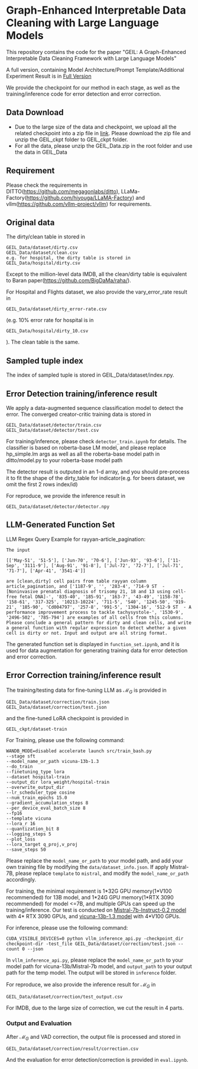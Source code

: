 # Graph-Enhanced Interpretable Data Cleaning with Large Language Models
This repository contains the code for the paper "GEIL: A Graph-Enhanced Interpretable Data Cleaning Framework
with Large Language Models"

A full version, containing Model Architecture/Prompt Template/Additional Experiment Result is in [Full Version](./supplementary/GIDCL_Revision_v3_with_appendix.pdf)

We provide the checkpoint for our method in each stage, as well as the training/inference code for error detection and error correction.

## Data Download
- Due to the large size of the data and checkpoint, we upload all the related checkpoint into a zip file in [link](https://drive.google.com/file/d/1-D_bPJVsN6sTkcNKWJ-9BA3Mci-JpBPa/view?usp=drive_link). Please download the zip file and unzip the GEIL_ckpt folder to GEIL_ckpt folder.
- For all the data, please unzip the GEIL_Data.zip in the root folder and use the data in GEIL_Data
## Requirement

Please check the requirements in DITTO(https://github.com/megagonlabs/ditto), LLaMa-Factory(https://github.com/hiyouga/LLaMA-Factory) and vllm(https://github.com/vllm-project/vllm) for requirements.


## Original data
The dirty/clean table in stored in 
```
GEIL_Data/dataset/dirty.csv
GEIL_Data/dataset/clean.csv
e.g. for hospital, the dirty table is stored in 
GEIL_Data/hospital/dirty.csv
``` 
Except to the million-level data IMDB, all the clean/dirty table is equivalent to Baran paper(https://github.com/BigDaMa/raha/).

For Hospital and Flights dataset, we also provide the vary_error_rate result in 
```
GEIL_Data/dataset/dirty_error-rate.csv
```
(e.g. 10% error rate for hospital is in 
```
GEIL_Data/hospital/dirty_10.csv
```
). The clean table is the same.

## Sampled tuple index
The index of sampled tuple is stored in GEIL_Data/dataset/index.npy.

## Error Detection training/inference result

We apply a data-augmented sequence classification model to detect the error. The converged creator-critic training data is stored in 
```
GEIL_Data/dataset/detector/train.csv
GEIL_Data/dataset/detector/test.csv
```
For training/inference, please check `detector_train.ipynb` for details. The classifier is based on roberta-base LM model, and please replace hp_simple.lm args as well as all the roberta-base model path in ditto/model.py to your roberta-base model path

The detector result is outputed in an 1-d array, and you should pre-process it to fit the shape of the dirty_table for indicator(e.g. for beers dataset, we omit the first 2 rows index/id)

For reproduce, we provide the inference result in 
```
GEIL_Data/dataset/detector/detector.npy
```
## LLM-Generated Function Set
LLM Regex Query Example for rayyan-article_pagination:
```
The input 

[['May-51', '51-5'], ['Jun-70', '70-6'], ['Jun-93', '93-6'], ['11-Sep', '3111-9'], ['Aug-91', '91-8'], ['Jul-72', '72-7'], ['Jul-71', '71-7'], ['Apr-41', '3541-4']]

are [clean,dirty] cell pairs from table rayyan column article_pagination, and ['1187-9', '', '283-4', '714-9 ST  - [Noninvasive prenatal diagnosis of trisomy 21, 18 and 13 using cell-free fetal DNA]-', '835-40', '185-91', '163-7', '43-49', '1158-78', '158-61', '317-325', '10213-10224', '711-5', 'S40', '1245-50', '919-21', '185-90', 'Cd004797', '257-8', '991-5', '1304-16', '512-9 ST  - A performance improvement process to tackle tachysystole-', '1530-9', '2496-502', '785-794'] are examples of all cells from this columns. Please conclude a general pattern for dirty and clean cells, and write a general function with regular expression to detect whether a given cell is dirty or not. Input and output are all string format.
```

The generated function set is displayed in `function_set.ipynb`, and it is used for data augmentation for generating training data for error detection and error correction.



## Error Correction training/inference result
The training/testing data for fine-tuning LLM as $\mathcal{M}_G$ is provided in
```
GEIL_Data/dataset/correction/train.json
GEIL_Data/dataset/correction/test.json
```
and the fine-tuned LoRA checkpoint is provided in
```
GEIL_ckpt/dataset-train
```
For Training, please use the following command:
```
WANDB_MODE=disabled accelerate launch src/train_bash.py     
--stage sft     
--model_name_or_path vicuna-13b-1.3     
--do_train     
--finetuning_type lora     
--dataset hospital-train     
--output_dir lora_weight/hospital-train 
--overwrite_output_dir     
--lr_scheduler_type cosine     
--num_train_epochs 15.0     
--gradient_accumulation_steps 8     
--per_device_eval_batch_size 8     
--fp16     
--template vicuna     
--lora_r 16     
--quantization_bit 8 
--logging_steps 5 
--plot_loss  
--lora_target q_proj,v_proj 
--save_steps 50
```
Please replace the `model_name_or_path` to your model path, and add your own training file by modifying the `data/dataset_info.json`. If apply Mistral-7B, please replace `template` to `mistral`, and modify the `model_name_or_path` accordingly.

For training, the minimal requirement is 1\*32G GPU memory(1\*V100 recommended) for 13B model, and 1\*24G GPU memory(1\*RTX 3090 recommended) for model <=7B, and multiple GPUs can speed up the training/inference. Our test is conducted on [Mistral-7b-Instruct-0.2 model](https://huggingface.co/mistralai/Mistral-7B-Instruct-v0.2) with 4\* RTX 3090 GPUs, and [vicuna-13b-1.3 model](https://huggingface.co/lmsys/vicuna-13b-v1.3) with 4\*V100 GPUs.

For inference, please use the following command:
```
CUDA_VISIBLE_DEVICES=0 python vllm_inference_api.py -checkpoint_dir checkpoint-dir -test_file GEIL_Data/dataset/correction/test.json --count 0 --json
```
In `vllm_inference_api.py`, please replace the `model_name_or_path` to your model path for vicuna-13b/Mistral-7b model, and `output_path` to your output path for the temp model. The output will be stored in `inference` folder.

For reproduce, we also provide the inference result for $\mathcal{M}_G$ in 
```
GEIL_Data/dataset/correction/test_output.csv
```
For IMDB, due to the large size of correction, we cut the result in 4 parts.
### Output and Evaluation
After $\mathcal{M}_G$ and VAD correction, the output file is processed and stored in 
```
GEIL_Data/dataset/correction/result/correction.csv
```
And the evaluation for error detection/correction is provided in `eval.ipynb`.


